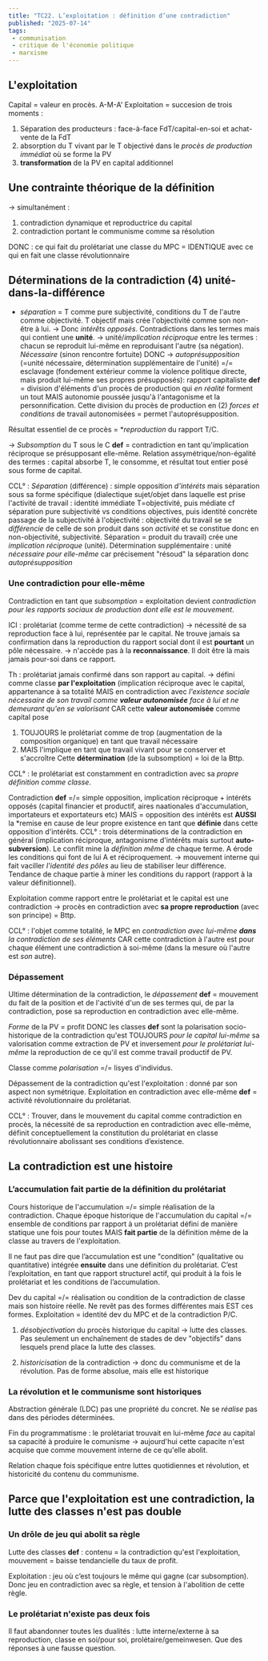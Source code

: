 ```yaml
---
title: "TC22. L’exploitation : définition d’une contradiction"
published: "2025-07-14"
tags:
 - communisation
 - critique de l'économie politique
 - marxisme
---
```

## L'exploitation

Capital = valeur en procès. A-M-A'
Exploitation = succesion de trois moments :
1) Séparation des producteurs : face-à-face FdT/capital-en-soi et achat-vente de la FdT
2) absorption du T vivant par le T objectivé dans le *procès de production immédiat* où se forme la PV
3) **transformation** de la PV en capital additionnel

## Une contrainte théorique de la définition
-> simultanément :
1) contradiction dynamique et reproductrice du capital
2) contradiction portant le communisme comme sa résolution

DONC : ce qui fait du prolétariat une classe du MPC = IDENTIQUE avec ce qui en fait une classe révolutionnaire

## Déterminations de la contradiction (4) unité-dans-la-différence
- *séparation* = T comme pure subjectivité, conditions du T de l'autre comme objectivité. T objectif mais crée l'objectivité comme son non-être à lui.
-> Donc *intérêts opposés*. Contradictions dans les termes mais qui contient une **unité**.
-> unité/*implication réciproque* entre les termes : chacun se reproduit lui-même en reproduisant l'autre (sa négation). *Nécessaire* (sinon rencontre fortuite) DONC
-> *autoprésupposition* (=unité nécessaire, détermination supplémentaire de l'unité) =/= esclavage (fondement extérieur comme la violence politique directe, mais produit lui-même ses propres présupposés): rapport capitaliste **def** = division d'éléments d'un procès de production qui *en réalité* forment un tout MAIS autonomie poussée jusqu'à l'antagonisme et la personnification. 
Cette division du procès de production en (2) *forces et conditions* de travail autonomisées = permet l'autoprésupposition.

Résultat essentiel de ce procès = **reproduction* du rapport T/C.

-> *Subsomption* du T sous le C **def** = contradiction en tant qu'implication réciproque se présupposant elle-même. Relation assymétrique/non-égalité des termes : capital absorbe T, le consomme, et résultat tout entier posé sous forme de capital. 

CCL° : *Séparation* (différence) : simple opposition *d'intéréts* mais séparation sous sa forme spécifique (dialectique sujet/objet dans laquelle est prise l'activité de travail : identité immédiate T=objectivité, puis médiate cf séparation pure subjectivité vs conditions objectives, puis identité concrète passage de la subjectivité à l'objectivité : objectivité du travail se se *différencie* de celle de son produit dans son *activité* et se constitue donc en non-objectivité, subjectivité. Séparation = produit du travail) crée une *implication réciproque* (unité).
Détermination supplémentaire : unité *nécessaire pour elle-même* car précisement "résoud" la séparation donc *autoprésupposition* 

### Une contradiction pour elle-même

Contradiction en tant que *subsomption* = exploitation devient *contradiction pour les rapports sociaux de production dont elle est le mouvement*.

ICI : prolétariat (comme terme de cette contradiction) -> nécessité de sa reproduction face à lui, représentée par le capital. Ne trouve jamais sa confirmation dans la reproduction du rapport social dont il est **pourtant** un pôle nécessaire.
-> n'accède pas à la **reconnaissance**.  Il doit être là mais jamais pour-soi dans ce rapport.

Th : prolétariat jamais confirmé dans son rapport au capital.
-> défini comme classe **par l'exploitation** (implication réciproque avec le capital, appartenance à sa totalité MAIS en contradiction avec *l'existence sociale nécessaire de son travail comme **valeur autonomisée** face à lui et ne demeurant qu'en se valorisant* CAR cette **valeur autonomisée** comme capital pose 
1) TOUJOURS le prolétariat comme de trop (augmentation de la composition organique) en tant que travail nécessaire
2) MAIS l'implique en tant que travail vivant pour se conserver et s'accroître
Cette **détermination** (de la subsomption) = loi de la Bttp.

CCL° : le prolétariat est constamment en contradiction avec sa *propre définition comme classe*.

Contradiction **def** =/= simple opposition, implication réciproque + intéréts opposés (capital financier et productif, aires naationales d'accumulation, importateurs et exportateurs etc) MAIS = opposition des intérêts est **AUSSI** la *remise en cause de leur propre existence en tant que **définie** dans cette opposition d'intérêts.
CCL° : trois déterminations de la contradiction en général (implication réciproque, antagonisme d'intérêts mais surtout **auto-subversion**). Le conflit mine la *définition même* de chaque terme. A érode les conditions qui font de lui A et réciproquement.
-> mouvement interne qui fait vaciller *l'identité des pôles* au lieu de stabiliser leur différence. Tendance de chaque partie à miner les conditions du rapport (rapport à la valeur définitionnel).

Exploitation comme rapport entre le prolétariat et le capital est une contradiction -> procès en contradiction avec **sa propre reproduction** (avec son principe) = Bttp.

CCL° : l'objet comme totalité, le MPC en *contradiction avec lui-même **dans** la contradiction de ses éléments* CAR cette contradiction à l'autre est pour chaque élément une contradiction à soi-même (dans la mesure où l'autre est *son* autre).

### Dépassement
Ultime détermination de la contradiction, le *dépassement* **def** = mouvement du fait de la position et de l'activité d'un de ses termes qui, de par la contradiction, pose sa reproduction en contradiction avec elle-même.

*Forme* de la PV = profit DONC les classes **def** sont la polarisation socio-historique de la contradiction qu'est TOUJOURS *pour le capital lui-même* sa valorisation comme extraction de PV et inversement *pour le prolétariat lui-même* la reproduction de ce qu'il est comme travail productif de PV.

Classe comme *polarisation* =/= lisyes d'individus. 

Dépassement de la contradiction qu'est l'exploitation : donné par son aspect non symétrique. Exploitation en contradiction avec elle-même **def** = activité révolutionnaire du prolétariat.

CCL° : Trouver, dans le mouvement du capital comme contradiction en procès, la nécessité de sa reproduction en contradiction avec elle-même, définit conceptuellement la constitution du prolétariat en classe révolutionnaire abolissant ses conditions d’existence.

## La contradiction est une histoire
### L’accumulation fait partie de la définition du prolétariat
Cours historique de l'accumulation =/= simple réalisation de la contradiction. 
Chaque époque historique de l'accumulation du capital =/= ensemble de conditions par rapport à un prolétariat défini de manière statique une fois pour toutes MAIS **fait partie** de la définition même de la classe au travers de l'exploitation.

Il ne faut pas dire que l’accumulation est une "condition" (qualitative ou quantitative) intégrée **ensuite** dans une définition du prolétariat. C’est l’exploitation, en tant que rapport structurel actif, qui produit à la fois le prolétariat et les conditions de l’accumulation.

Dev du capital =/= réalisation ou condition de la contradiction de classe mais son histoire réelle. Ne revêt pas des formes différentes mais EST ces formes.
Exploitation = identité dev du MPC et de la contradiction P/C.

1) *désobjectivation* du procès historique du capital -> lutte des classes. Pas seulement un enchaînement de stades de dev "objectifs" dans lesquels prend place la lutte des classes. 

2) *historicisation* de la contradiction -> donc du communisme et de la révolution. Pas de forme absolue, mais elle est historique

### La révolution et le communisme sont historiques
Abstraction générale (LDC) pas une propriété du concret. Ne se *réalise* pas dans des périodes déterminées.

Fin du programmatisme : le prolétariat trouvait en lui-même *face* au capital sa capacité à produire le comunisme -> aujourd'hui cette capacite n'est acquise que comme mouvement interne de ce qu'elle abolit. 

Relation chaque fois spécifique entre luttes quotidiennes et révolution, et historicité du contenu du communisme.

## Parce que l'exploitation est une contradiction, la lutte des classes n'est pas double
### Un drôle de jeu qui abolit sa règle
Lutte des classes **def** : contenu = la contradiction qu'est l'exploitation, mouvement = baisse tendancielle du taux de profit.

Exploitation : jeu où c’est toujours le même qui gagne (car subsomption). Donc jeu en contradiction avec sa règle, et tension à l'abolition de cette règle. 

### Le prolétariat n'existe pas deux fois
Il faut abandonner toutes les dualités : lutte interne/externe à sa reproduction, classe en soi/pour soi, prolétaire/gemeinwesen. Que des réponses à une fausse question.